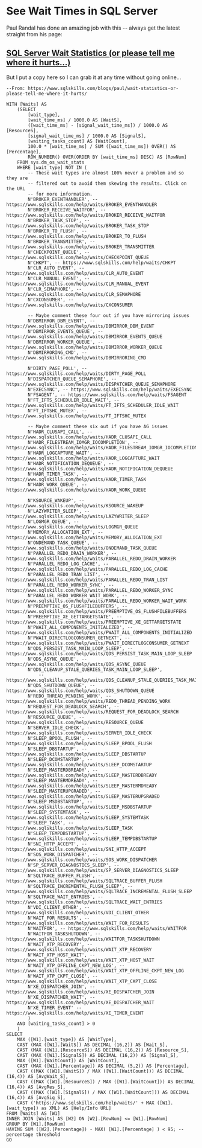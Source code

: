 # See Wait Times in SQL Server


Paul Randal has done an amazing job with this -- always get the latest straight from his page: 

## [SQL Server Wait Statistics (or please tell me where it hurts…)](https://www.sqlskills.com/blogs/paul/wait-statistics-or-please-tell-me-where-it-hurts/)


But I put a copy here so I can grab it at any time without going online...

	--From: https://www.sqlskills.com/blogs/paul/wait-statistics-or-please-tell-me-where-it-hurts/

	WITH [Waits] AS
		(SELECT
			[wait_type],
			[wait_time_ms] / 1000.0 AS [WaitS],
			([wait_time_ms] - [signal_wait_time_ms]) / 1000.0 AS [ResourceS],
			[signal_wait_time_ms] / 1000.0 AS [SignalS],
			[waiting_tasks_count] AS [WaitCount],
			100.0 * [wait_time_ms] / SUM ([wait_time_ms]) OVER() AS [Percentage],
			ROW_NUMBER() OVER(ORDER BY [wait_time_ms] DESC) AS [RowNum]
		FROM sys.dm_os_wait_stats
		WHERE [wait_type] NOT IN (
			-- These wait types are almost 100% never a problem and so they are
			-- filtered out to avoid them skewing the results. Click on the URL
			-- for more information.
			N'BROKER_EVENTHANDLER', -- https://www.sqlskills.com/help/waits/BROKER_EVENTHANDLER
			N'BROKER_RECEIVE_WAITFOR', -- https://www.sqlskills.com/help/waits/BROKER_RECEIVE_WAITFOR
			N'BROKER_TASK_STOP', -- https://www.sqlskills.com/help/waits/BROKER_TASK_STOP
			N'BROKER_TO_FLUSH', -- https://www.sqlskills.com/help/waits/BROKER_TO_FLUSH
			N'BROKER_TRANSMITTER', -- https://www.sqlskills.com/help/waits/BROKER_TRANSMITTER
			N'CHECKPOINT_QUEUE', -- https://www.sqlskills.com/help/waits/CHECKPOINT_QUEUE
			N'CHKPT', -- https://www.sqlskills.com/help/waits/CHKPT
			N'CLR_AUTO_EVENT', -- https://www.sqlskills.com/help/waits/CLR_AUTO_EVENT
			N'CLR_MANUAL_EVENT', -- https://www.sqlskills.com/help/waits/CLR_MANUAL_EVENT
			N'CLR_SEMAPHORE', -- https://www.sqlskills.com/help/waits/CLR_SEMAPHORE
			N'CXCONSUMER', -- https://www.sqlskills.com/help/waits/CXCONSUMER
	 
			-- Maybe comment these four out if you have mirroring issues
			N'DBMIRROR_DBM_EVENT', -- https://www.sqlskills.com/help/waits/DBMIRROR_DBM_EVENT
			N'DBMIRROR_EVENTS_QUEUE', -- https://www.sqlskills.com/help/waits/DBMIRROR_EVENTS_QUEUE
			N'DBMIRROR_WORKER_QUEUE', -- https://www.sqlskills.com/help/waits/DBMIRROR_WORKER_QUEUE
			N'DBMIRRORING_CMD', -- https://www.sqlskills.com/help/waits/DBMIRRORING_CMD
	 
			N'DIRTY_PAGE_POLL', -- https://www.sqlskills.com/help/waits/DIRTY_PAGE_POLL
			N'DISPATCHER_QUEUE_SEMAPHORE', -- https://www.sqlskills.com/help/waits/DISPATCHER_QUEUE_SEMAPHORE
			N'EXECSYNC', -- https://www.sqlskills.com/help/waits/EXECSYNC
			N'FSAGENT', -- https://www.sqlskills.com/help/waits/FSAGENT
			N'FT_IFTS_SCHEDULER_IDLE_WAIT', -- https://www.sqlskills.com/help/waits/FT_IFTS_SCHEDULER_IDLE_WAIT
			N'FT_IFTSHC_MUTEX', -- https://www.sqlskills.com/help/waits/FT_IFTSHC_MUTEX
	 
			-- Maybe comment these six out if you have AG issues
			N'HADR_CLUSAPI_CALL', -- https://www.sqlskills.com/help/waits/HADR_CLUSAPI_CALL
			N'HADR_FILESTREAM_IOMGR_IOCOMPLETION', -- https://www.sqlskills.com/help/waits/HADR_FILESTREAM_IOMGR_IOCOMPLETION
			N'HADR_LOGCAPTURE_WAIT', -- https://www.sqlskills.com/help/waits/HADR_LOGCAPTURE_WAIT
			N'HADR_NOTIFICATION_DEQUEUE', -- https://www.sqlskills.com/help/waits/HADR_NOTIFICATION_DEQUEUE
			N'HADR_TIMER_TASK', -- https://www.sqlskills.com/help/waits/HADR_TIMER_TASK
			N'HADR_WORK_QUEUE', -- https://www.sqlskills.com/help/waits/HADR_WORK_QUEUE
	 
			N'KSOURCE_WAKEUP', -- https://www.sqlskills.com/help/waits/KSOURCE_WAKEUP
			N'LAZYWRITER_SLEEP', -- https://www.sqlskills.com/help/waits/LAZYWRITER_SLEEP
			N'LOGMGR_QUEUE', -- https://www.sqlskills.com/help/waits/LOGMGR_QUEUE
			N'MEMORY_ALLOCATION_EXT', -- https://www.sqlskills.com/help/waits/MEMORY_ALLOCATION_EXT
			N'ONDEMAND_TASK_QUEUE', -- https://www.sqlskills.com/help/waits/ONDEMAND_TASK_QUEUE
			N'PARALLEL_REDO_DRAIN_WORKER', -- https://www.sqlskills.com/help/waits/PARALLEL_REDO_DRAIN_WORKER
			N'PARALLEL_REDO_LOG_CACHE', -- https://www.sqlskills.com/help/waits/PARALLEL_REDO_LOG_CACHE
			N'PARALLEL_REDO_TRAN_LIST', -- https://www.sqlskills.com/help/waits/PARALLEL_REDO_TRAN_LIST
			N'PARALLEL_REDO_WORKER_SYNC', -- https://www.sqlskills.com/help/waits/PARALLEL_REDO_WORKER_SYNC
			N'PARALLEL_REDO_WORKER_WAIT_WORK', -- https://www.sqlskills.com/help/waits/PARALLEL_REDO_WORKER_WAIT_WORK
			N'PREEMPTIVE_OS_FLUSHFILEBUFFERS', -- https://www.sqlskills.com/help/waits/PREEMPTIVE_OS_FLUSHFILEBUFFERS 
			N'PREEMPTIVE_XE_GETTARGETSTATE', -- https://www.sqlskills.com/help/waits/PREEMPTIVE_XE_GETTARGETSTATE
			N'PWAIT_ALL_COMPONENTS_INITIALIZED', -- https://www.sqlskills.com/help/waits/PWAIT_ALL_COMPONENTS_INITIALIZED
			N'PWAIT_DIRECTLOGCONSUMER_GETNEXT', -- https://www.sqlskills.com/help/waits/PWAIT_DIRECTLOGCONSUMER_GETNEXT
			N'QDS_PERSIST_TASK_MAIN_LOOP_SLEEP', -- https://www.sqlskills.com/help/waits/QDS_PERSIST_TASK_MAIN_LOOP_SLEEP
			N'QDS_ASYNC_QUEUE', -- https://www.sqlskills.com/help/waits/QDS_ASYNC_QUEUE
			N'QDS_CLEANUP_STALE_QUERIES_TASK_MAIN_LOOP_SLEEP',
				-- https://www.sqlskills.com/help/waits/QDS_CLEANUP_STALE_QUERIES_TASK_MAIN_LOOP_SLEEP
			N'QDS_SHUTDOWN_QUEUE', -- https://www.sqlskills.com/help/waits/QDS_SHUTDOWN_QUEUE
			N'REDO_THREAD_PENDING_WORK', -- https://www.sqlskills.com/help/waits/REDO_THREAD_PENDING_WORK
			N'REQUEST_FOR_DEADLOCK_SEARCH', -- https://www.sqlskills.com/help/waits/REQUEST_FOR_DEADLOCK_SEARCH
			N'RESOURCE_QUEUE', -- https://www.sqlskills.com/help/waits/RESOURCE_QUEUE
			N'SERVER_IDLE_CHECK', -- https://www.sqlskills.com/help/waits/SERVER_IDLE_CHECK
			N'SLEEP_BPOOL_FLUSH', -- https://www.sqlskills.com/help/waits/SLEEP_BPOOL_FLUSH
			N'SLEEP_DBSTARTUP', -- https://www.sqlskills.com/help/waits/SLEEP_DBSTARTUP
			N'SLEEP_DCOMSTARTUP', -- https://www.sqlskills.com/help/waits/SLEEP_DCOMSTARTUP
			N'SLEEP_MASTERDBREADY', -- https://www.sqlskills.com/help/waits/SLEEP_MASTERDBREADY
			N'SLEEP_MASTERMDREADY', -- https://www.sqlskills.com/help/waits/SLEEP_MASTERMDREADY
			N'SLEEP_MASTERUPGRADED', -- https://www.sqlskills.com/help/waits/SLEEP_MASTERUPGRADED
			N'SLEEP_MSDBSTARTUP', -- https://www.sqlskills.com/help/waits/SLEEP_MSDBSTARTUP
			N'SLEEP_SYSTEMTASK', -- https://www.sqlskills.com/help/waits/SLEEP_SYSTEMTASK
			N'SLEEP_TASK', -- https://www.sqlskills.com/help/waits/SLEEP_TASK
			N'SLEEP_TEMPDBSTARTUP', -- https://www.sqlskills.com/help/waits/SLEEP_TEMPDBSTARTUP
			N'SNI_HTTP_ACCEPT', -- https://www.sqlskills.com/help/waits/SNI_HTTP_ACCEPT
			N'SOS_WORK_DISPATCHER', -- https://www.sqlskills.com/help/waits/SOS_WORK_DISPATCHER
			N'SP_SERVER_DIAGNOSTICS_SLEEP', -- https://www.sqlskills.com/help/waits/SP_SERVER_DIAGNOSTICS_SLEEP
			N'SQLTRACE_BUFFER_FLUSH', -- https://www.sqlskills.com/help/waits/SQLTRACE_BUFFER_FLUSH
			N'SQLTRACE_INCREMENTAL_FLUSH_SLEEP', -- https://www.sqlskills.com/help/waits/SQLTRACE_INCREMENTAL_FLUSH_SLEEP
			N'SQLTRACE_WAIT_ENTRIES', -- https://www.sqlskills.com/help/waits/SQLTRACE_WAIT_ENTRIES
			N'VDI_CLIENT_OTHER', -- https://www.sqlskills.com/help/waits/VDI_CLIENT_OTHER
			N'WAIT_FOR_RESULTS', -- https://www.sqlskills.com/help/waits/WAIT_FOR_RESULTS
			N'WAITFOR', -- https://www.sqlskills.com/help/waits/WAITFOR
			N'WAITFOR_TASKSHUTDOWN', -- https://www.sqlskills.com/help/waits/WAITFOR_TASKSHUTDOWN
			N'WAIT_XTP_RECOVERY', -- https://www.sqlskills.com/help/waits/WAIT_XTP_RECOVERY
			N'WAIT_XTP_HOST_WAIT', -- https://www.sqlskills.com/help/waits/WAIT_XTP_HOST_WAIT
			N'WAIT_XTP_OFFLINE_CKPT_NEW_LOG', -- https://www.sqlskills.com/help/waits/WAIT_XTP_OFFLINE_CKPT_NEW_LOG
			N'WAIT_XTP_CKPT_CLOSE', -- https://www.sqlskills.com/help/waits/WAIT_XTP_CKPT_CLOSE
			N'XE_DISPATCHER_JOIN', -- https://www.sqlskills.com/help/waits/XE_DISPATCHER_JOIN
			N'XE_DISPATCHER_WAIT', -- https://www.sqlskills.com/help/waits/XE_DISPATCHER_WAIT
			N'XE_TIMER_EVENT' -- https://www.sqlskills.com/help/waits/XE_TIMER_EVENT
			)
		AND [waiting_tasks_count] > 0
		)
	SELECT
		MAX ([W1].[wait_type]) AS [WaitType],
		CAST (MAX ([W1].[WaitS]) AS DECIMAL (16,2)) AS [Wait_S],
		CAST (MAX ([W1].[ResourceS]) AS DECIMAL (16,2)) AS [Resource_S],
		CAST (MAX ([W1].[SignalS]) AS DECIMAL (16,2)) AS [Signal_S],
		MAX ([W1].[WaitCount]) AS [WaitCount],
		CAST (MAX ([W1].[Percentage]) AS DECIMAL (5,2)) AS [Percentage],
		CAST ((MAX ([W1].[WaitS]) / MAX ([W1].[WaitCount])) AS DECIMAL (16,4)) AS [AvgWait_S],
		CAST ((MAX ([W1].[ResourceS]) / MAX ([W1].[WaitCount])) AS DECIMAL (16,4)) AS [AvgRes_S],
		CAST ((MAX ([W1].[SignalS]) / MAX ([W1].[WaitCount])) AS DECIMAL (16,4)) AS [AvgSig_S],
		CAST ('https://www.sqlskills.com/help/waits/' + MAX ([W1].[wait_type]) as XML) AS [Help/Info URL]
	FROM [Waits] AS [W1]
	INNER JOIN [Waits] AS [W2] ON [W2].[RowNum] <= [W1].[RowNum]
	GROUP BY [W1].[RowNum]
	HAVING SUM ([W2].[Percentage]) - MAX( [W1].[Percentage] ) < 95; -- percentage threshold
	GO
